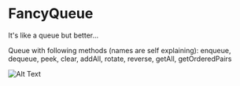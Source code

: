 # FancyQueue
It's like a queue but better...




Queue with following methods (names are self explaining): enqueue, dequeue, peek, clear, addAll, rotate, reverse, getAll, getOrderedPairs



![Alt Text]([https://media.giphy.com/media/vFKqnCdLPNOKc/giphy.gif](https://media4.giphy.com/media/xT5LMuVtaVYI03uXsc/giphy.gif?cid=790b7611140bf3902f4c2cc70540187bc3cc27e065728dcb&rid=giphy.gif&ct=g))

